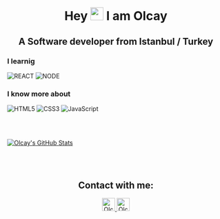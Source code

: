 

<h1 align="center" > Hey  <img src="https://raw.githubusercontent.com/iampavangandhi/iampavangandhi/master/gifs/Hi.gif" width="30px"> I am Olcay </h1>
<h2 align="center">A Software developer from Istanbul / Turkey</h2>


### I learnig   </br>
![REACT](https://img.shields.io/badge/-react-000000?style=for-the-badge&logo=react) 
![NODE](https://img.shields.io/badge/-Node%20JS-000000?style=for-the-badge&logo)


### I know more about   </br>
![HTML5](https://img.shields.io/badge/-HTML5-000000?style=for-the-badge&logo=HTML5)
![CSS3](https://img.shields.io/badge/-CSS3-000000?style=for-the-badge&logo=CSS3)
![JavaScript](https://img.shields.io/badge/-JavaScript-000000?style=for-the-badge&logo=javascript)

<br/><br/>

[![Olcay's GitHub Stats](https://github-readme-stats.vercel.app/api?username=olcaykaplan&show_icons=true)](https://github.com/olcaykaplan)


<br><br>

<h2 align="center">Contact with me:</h2>
<p align="center">
  <a href="https://www.linkedin.com/in/olcay-kaplan/">
    <img src="https://www.vectorlogo.zone/logos/linkedin/linkedin-icon.svg" alt="Olcay Kaplan's LinkedIn Profile" height="30" width="30">
  </a>
  <a href="https://stackoverflow.com/users/6225969/olcay">
    <img src="https://www.vectorlogo.zone/logos/stackoverflow/stackoverflow-icon.svg" alt="Olcay Kaplan's Stack Overflow Profile" height="30" width="30">
  </a>  
</p>
